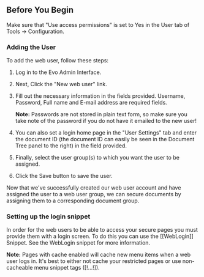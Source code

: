 <h2>Before You Begin</h2>
<p>Make sure that "Use access permissions" is set to Yes in the User tab of Tools -&gt; Configuration.</p>
<h3>Adding the User</h3>
<p>To add the web user, follow these steps:</p>
<ol>
  <li>
    <p>Log in to the Evo Admin Interface.</p>
  </li>
  <li>
    <p>Next, Click the "New web user" link.</p>
  </li>
  <li>
    <p>Fill out the necessary information in the fields provided. Username, Password, Full name and E-mail address are required fields.</p>
    <div class="info"><strong>Note:</strong> Passwords are not stored in plain text form, so make sure you take note of the password if you do not have it emailed to the new user!</div>
  </li>
  <li>
    <p>You can also set a login home page in the "User Settings" tab and enter the document ID (the document ID can easily be seen in the Document Tree panel to the right) in the field provided.</p>
  </li>
  <li>
    <p>Finally, select the user group(s) to which you want the user to be assigned.</p>
  </li>
  <li>
    <p>Click the Save button to save the user.</p>
  </li>
</ol>
<p>Now that we've successfully created our web user account and have assigned the user to a web user group, we can secure documents by assigning them to a corresponding document group.</p>
<h3>Setting up the login snippet</h3>
<p>In order for the web users to be able to access your secure pages you must provide them with a login screen. To do this you can use the [[WebLogin]] Snippet. See the WebLogin snippet for more information.</p>
<div class="info"><strong>Note:</strong> Pages with cache enabled will cache new menu items when a web user logs in. It's best to either not cache your restricted pages or use non-cacheable menu snippet tags ([!…!]).</div>